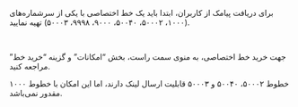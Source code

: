 <p>برای دریافت پیامک از کاربران، ابتدا باید یک خط اختصاصی با یکی از سرشماره‌های (۱۰۰۰، ۵۰۰۰۲، ۵۰۰۴۰، ۹۰۰۰، ۹۹۹۸، ۵۰۰۰۳) تهیه نمایید.</p><p>&nbsp;</p><p>جهت خرید خط اختصاصی، به منوی سمت راست، بخش “امکانات” و گزینه “خرید خط” مراجعه کنید.</p><p>خطوط ۵۰۰۰۲، ۵۰۰۴۰ و ۵۰۰۰۳ قابلیت ارسال لینک دارند، اما این امکان با خطوط ۱۰۰۰ مقدور نمی‌باشد.</p>